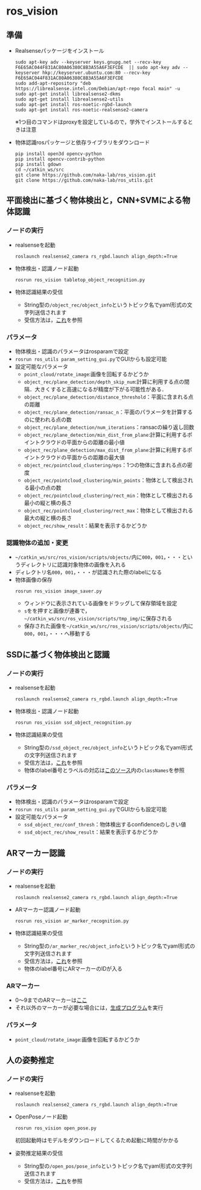# ros_vision

## 準備
- Realsenseパッケージをインストール
  ```
  sudo apt-key adv --keyserver keys.gnupg.net --recv-key F6E65AC044F831AC80A06380C8B3A55A6F3EFCDE  || sudo apt-key adv --keyserver hkp://keyserver.ubuntu.com:80 --recv-key F6E65AC044F831AC80A06380C8B3A55A6F3EFCDE
  sudo add-apt-repository "deb https://librealsense.intel.com/Debian/apt-repo focal main" -u
  sudo apt-get install librealsense2-dkms
  sudo apt-get install librealsense2-utils
  sudo apt-get install ros-noetic-rgbd-launch
  sudo apt-get install ros-noetic-realsense2-camera
  ```
  ※1つ目のコマンドはproxyを設定しているので，学外でインストールするときは注意

- 物体認識rosパッケージと依存ライブラリをダウンロード
  ```
  pip install open3d opencv-python
  pip install opencv-contrib-python
  pip install gdown
  cd ~/catkin_ws/src
  git clone https://github.com/naka-lab/ros_vision.git
  git clone https://github.com/naka-lab/ros_utils.git
  ```


<!--
- [ここ](https://github.com/IntelRealSense/librealsense/blob/master/doc/distribution_linux.md)に従いrealsenseのライブラリをインストール
- realsense rosパッケージをダウンロード
  ```
  cd ~/catkin_ws/src
  git clone https://github.com/pal-robotics/ddynamic_reconfigure.git
  git clone https://github.com/IntelRealSense/realsense-ros.git
  ```
- 物体認識rosパッケージをダウンロード
  ```
  pip install open3d opencv-python
  cd ~/catkin_ws/src
  git clone https://github.com/naka-lab/ros_vision.git
  git clone https://github.com/naka-lab/ros_utils.git
  ```

- 追加パッケージをダウンロード
  ```
  git clone https://github.com/ros-drivers/rgbd_launch.git
  ```
-->

## 平面検出に基づく物体検出と，CNN+SVMによる物体認識
### ノードの実行
- realsenseを起動
  ```
  roslaunch realsense2_camera rs_rgbd.launch align_depth:=True
  ```

- 物体検出・認識ノード起動
  ```
  rosrun ros_vision tabletop_object_recognition.py 
  ```

- 物体認識結果の受信
  - String型の`/object_rec/object_info`というトピック名でyaml形式の文字列送信されます
  - 受信方法は，[これ](https://github.com/naka-lab/ros_vision/blob/master/scripts/object_info_getter.py)を参照

### パラメータ
- 物体検出・認識のパラメータはrosparamで設定
- `rosrun ros_utils param_setting_gui.py`でGUIからも設定可能
- 設定可能なパラメータ
  - `point_cloud/rotate_image`:画像を回転するかどうか 
  - `object_rec/plane_detection/depth_skip_num`:計算に利用する点の間隔．大きくすると高速になるが精度が下がる可能性がある．
  - `object_rec/plane_detection/distance_threshold`：平面に含まれる点の距離
  - `object_rec/plane_detection/ransac_n`：平面のパラメータを計算するのに使われる点の数
  - `object_rec/plane_detection/num_iterations`：ransacの繰り返し回数
  - `object_rec/plane_detection/min_dist_from_plane`:計算に利用するポイントクラウドの平面からの距離の最小値
  - `object_rec/plane_detection/max_dist_from_plane`:計算に利用するポイントクラウドの平面からの距離の最大値
  - `object_rec/pointcloud_clustering/eps`：1つの物体に含まれる点の密度
  - `object_rec/pointcloud_clustering/min_points`：物体として検出される最小の点の数
  - `object_rec/pointcloud_clustering/rect_min`：物体として検出される最小の縦と横の長さ
  - `object_rec/pointcloud_clustering/rect_max`：物体として検出される最大の縦と横の長さ
  - `object_rec/show_result`：結果を表示するかどうか

### 認識物体の追加・変更
- `~/catkin_ws/src/ros_vision/scripts/objects/`内に`000`，`001`，・・・というディレクトリに認識対象物体の画像を入れる
- ディレクトリ名`000`，`001`，・・・が認識された際のlabelになる
- 物体画像の保存
  ```
  rosrun ros_vision image_saver.py
  ```
  - ウィンドウに表示されている画像をドラッグして保存領域を設定
  - `s`をを押すと画像が連番で，`~/catkin_ws/src/ros_vision/scripts/tmp_img/`に保存される
  - 保存された画像を`~/catkin_ws/src/ros_vision/scripts/objects/`内に`000`，`001`，・・・へ移動する


## SSDに基づく物体検出と認識
### ノードの実行
- realsenseを起動
  ```
  roslaunch realsense2_camera rs_rgbd.launch align_depth:=True
  ```

- 物体検出・認識ノード起動
  ```
  rosrun ros_vision ssd_object_recognition.py
  ```

- 物体認識結果の受信
  - String型の`/ssd_object_rec/object_info`というトピック名でyaml形式の文字列送信されます
  - 受信方法は，[これ](https://github.com/naka-lab/ros_vision/blob/master/scripts/object_info_getter.py)を参照
  - 物体のlabel番号とラベルの対応は[このソース](https://github.com/naka-lab/ros_vision/blob/master/scripts/ssd_object_recognition.py)内の`classNames`を参照
  
### パラメータ
- 物体検出・認識のパラメータはrosparamで設定
- `rosrun ros_utils param_setting_gui.py`でGUIからも設定可能
- 設定可能なパラメータ
  - `ssd_object_rec/conf_thresh`：物体検出するconfidenceのしきい値
  - `ssd_object_rec/show_result`：結果を表示するかどうか

## ARマーカー認識
### ノードの実行
- realsenseを起動
  ```
  roslaunch realsense2_camera rs_rgbd.launch align_depth:=True
  ```

- ARマーカー認識ノード起動
  ```
  rosrun ros_vision ar_marker_recognition.py
  ```

- 物体認識結果の受信
  - String型の`/ar_marker_rec/object_info`というトピック名でyaml形式の文字列送信されます
  - 受信方法は，[これ](scripts/object_info_getter.py)を参照
  - 物体のlabel番号にARマーカーのIDが入る

### ARマーカー
- 0〜9までのARマーカーは[ここ](https://github.com/naka-lab/ros_vision/tree/master/scripts/ARMarker)
- それ以外のマーカーが必要な場合には，[生成プログラム](scripts/ar_gen.py)を実行

### パラメータ
- `point_cloud/rotate_image`:画像を回転するかどうか 



## 人の姿勢推定
### ノードの実行
- realsenseを起動
  ```
  roslaunch realsense2_camera rs_rgbd.launch align_depth:=True
  ```

- OpenPoseノード起動
  ```
  rosrun ros_vision open_pose.py
  ```
  初回起動時はモデルをダウンロードしてくるため起動に時間がかかる


- 姿勢推定結果の受信
  - String型の`/open_pos/pose_info`というトピック名でyaml形式の文字列送信されます
  - 受信方法は，[これ](scripts/pose_info_getter.py)を参照
